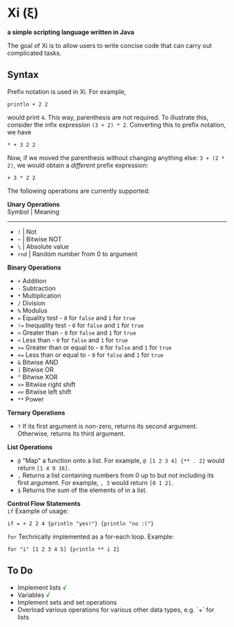 Xi (ξ)
=======
**a simple scripting language written in Java**

The goal of Xi is to allow users to write concise code that can carry out complicated tasks.

Syntax
---

Prefix notation is used in Xi. For example,

    println + 2 2
    
would print `4`. This way, parenthesis are not required. To illustrate this, consider the infix expression `(3 + 2) * 2`. Converting this to prefix notation, we have

    * + 3 2 2
    
Now, if we moved the parenthesis without changing anything else: `3 + (2 * 2)`, we would obtain a *different* prefix expression:

    + 3 * 2 2

The following operations are currently supported:

**Unary Operations**  
Symbol	| 	Meaning  
------	   	-------  
- `!`	|	Not  
- `~`	|	Bitwise NOT  
- `\`	|	Absolute value  
- `rnd`	|	Random number from 0 to argument

**Binary Operations**  
- `+`		Addition   
- `-`  		Subtraction   
- `*`  		Multiplication  
- `/`  		Division   
- `%`  		Modulus  
- `=`  		Equality test - `0` for `false` and `1` for `true`  
- `!=`		Inequality test - `0` for `false` and `1` for `true`  
- `>`  		Greater than - `0` for `false` and `1` for `true`  
- `<`  		Less than - `0` for `false` and `1` for `true`   
- `>=`  	Greater than or equal to - `0` for `false` and `1` for `true`  
- `<=`  	Less than or equal to - `0` for `false` and `1` for `true`  
- `&`  		Bitwise AND  
- `|`  		Bitwise OR   
- `^`		Bitwise XOR  
- `>>`		Bitwise right shift  
- `<<`  	Bitwise left shift  
- `**`		Power  

**Ternary Operations**  
- `?`		If its first argument is non-zero, returns its second argument. Otherwise, returns its third argument.  

**List Operations**  
- `@`		"Map" a function onto a list. For example, `@ [1 2 3 4] {** . 2}` would return `[1 4 9 16]`.  
- `,`		Returns a list containing numbers from 0 up to but not including its first argument. For example, `, 3` would return `[0 1 2]`.  
- `$`		Returns the sum of the elements of in a list.

**Control Flow Statements**  
`if`  	Example of usage:

    if = + 2 2 4 {println "yes!"} {println "no :("}
    
`for`  	Technically implemented as a for-each loop. Example:

    for "i" [1 2 3 4 5] {println ** i 2}

To Do
-----

<ul>
	<li>Implement lists <FONT COLOR="#008000">√</FONT></li>
	<li>Variables <FONT COLOR="#008000">√</FONT></li>
	<li>Implement sets and set operations</li>
	<li>Overload various operations for various other data types, e.g. `+` for lists</li>
</ul>

